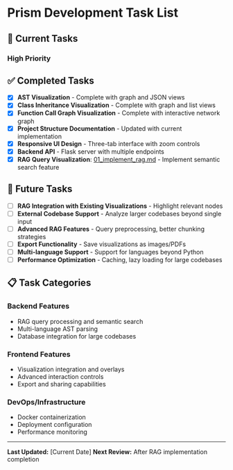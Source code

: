 # Prism Development Task List

## 🚀 **Current Tasks**

### **High Priority**
  
## ✅ **Completed Tasks**
- [x] **AST Visualization** - Complete with graph and JSON views
- [x] **Class Inheritance Visualization** - Complete with graph and list views  
- [x] **Function Call Graph Visualization** - Complete with interactive network graph
- [x] **Project Structure Documentation** - Updated with current implementation
- [x] **Responsive UI Design** - Three-tab interface with zoom controls
- [x] **Backend API** - Flask server with multiple endpoints
- [x] **RAG Query Visualization**: [01_implement_rag.md](./01_implement_rag.md) - Implement semantic search feature

## 🔮 **Future Tasks**
- [ ] **RAG Integration with Existing Visualizations** - Highlight relevant nodes
- [ ] **External Codebase Support** - Analyze larger codebases beyond single input
- [ ] **Advanced RAG Features** - Query preprocessing, better chunking strategies
- [ ] **Export Functionality** - Save visualizations as images/PDFs
- [ ] **Multi-language Support** - Support for languages beyond Python
- [ ] **Performance Optimization** - Caching, lazy loading for large codebases

## 📋 **Task Categories**

### **Backend Features**
- RAG query processing and semantic search
- Multi-language AST parsing
- Database integration for large codebases

### **Frontend Features**  
- Visualization integration and overlays
- Advanced interaction controls
- Export and sharing capabilities

### **DevOps/Infrastructure**
- Docker containerization
- Deployment configuration
- Performance monitoring

---

**Last Updated:** [Current Date]
**Next Review:** After RAG implementation completion
